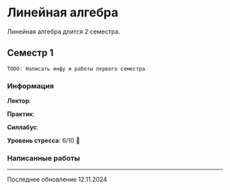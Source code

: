 # Линейная алгебра

Линейная алгебра длится 2 семестра.

## Семестр 1

`TODO: Написать инфу и работы первого семестра`

### Информация

**Лектор**:

**Практик**:

**Силлабус**:

**Уровень стресса**: 6/10 👀️

### Написанные работы

---

Последнее обновление 12.11.2024
